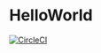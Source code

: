 # HelloWorld

[![CircleCI](https://circleci.com/gh/gabrielbrollo/HelloWorld/tree/master.svg?style=svg)](https://circleci.com/gh/gabrielbrollo/HelloWorld/tree/master)
